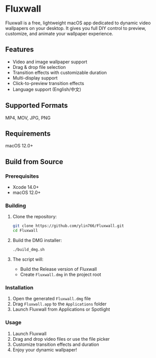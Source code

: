 # Fluxwall

Fluxwall is a free, lightweight macOS app dedicated to dynamic video wallpapers on your desktop. It gives you full DIY control to preview, customize, and animate your wallpaper experience.

## Features

- Video and image wallpaper support
- Drag & drop file selection
- Transition effects with customizable duration
- Multi-display support
- Click-to-preview transition effects
- Language support (English/中文)

## Supported Formats

MP4, MOV, JPG, PNG

## Requirements

macOS 12.0+

## Build from Source

### Prerequisites

- Xcode 14.0+
- macOS 12.0+

### Building

1. Clone the repository:
   ```bash
   git clone https://github.com/ylin766/Fluxwall.git
   cd Fluxwall
   ```

2. Build the DMG installer:
   ```bash
   ./build_dmg.sh
   ```

3. The script will:
   - Build the Release version of Fluxwall
   - Create `Fluxwall.dmg` in the project root

### Installation

1. Open the generated `Fluxwall.dmg` file
2. Drag `Fluxwall.app` to the `Applications` folder
3. Launch Fluxwall from Applications or Spotlight

### Usage

1. Launch Fluxwall
2. Drag and drop video files or use the file picker
3. Customize transition effects and duration
4. Enjoy your dynamic wallpaper!
